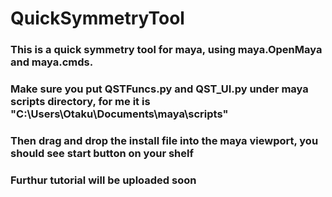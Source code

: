 # QuickSymmetryTool
### This is a quick symmetry tool for maya, using maya.OpenMaya and maya.cmds.
### Make sure you put QSTFuncs.py and QST_UI.py under maya scripts directory, for me it is "C:\Users\Otaku\Documents\maya\scripts"
### Then drag and drop the install file into the maya viewport, you should see start button on your shelf
### Furthur tutorial will be uploaded soon
